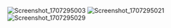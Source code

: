 ![Screenshot_1707295003](https://github.com/bensubegenilmis/LoginApp/assets/56439963/c3ef9d02-bfd9-44e7-a9bf-bbeb98e1100f)
![Screenshot_1707295021](https://github.com/bensubegenilmis/LoginApp/assets/56439963/2e057127-0e1d-448e-82e1-8d4ed4af79ea)
![Screenshot_1707295029](https://github.com/bensubegenilmis/LoginApp/assets/56439963/83f3dc31-8e55-4f99-b9c6-2411323868d9)
